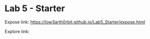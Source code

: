 # Lab 5 - Starter

Expose link:
https://low3arth0rbit.github.io/Lab5_Starter/expose.html

Explore link:

